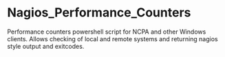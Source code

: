 Nagios_Performance_Counters
===========================

Performance counters powershell script for NCPA and other Windows clients. Allows checking of local and remote systems and returning nagios style output and exitcodes.
